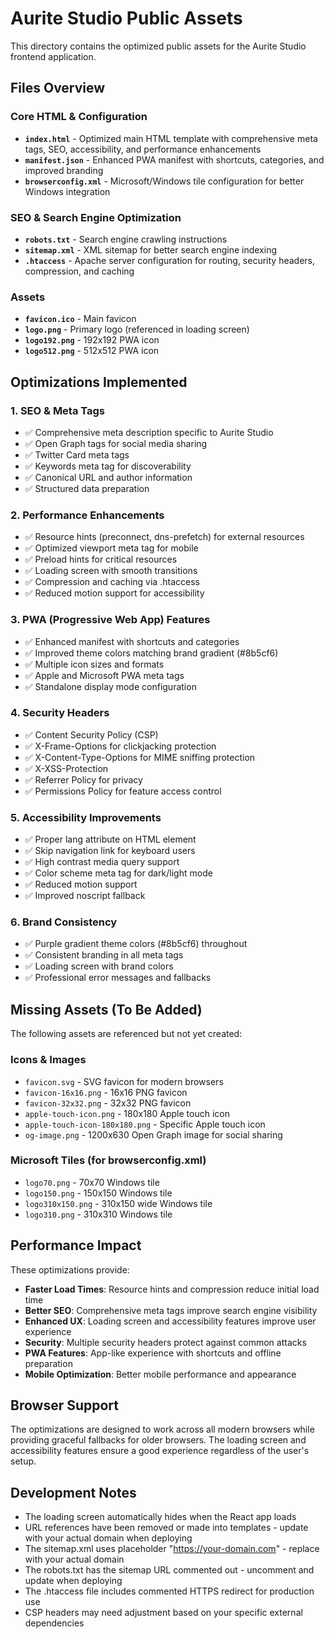 # Aurite Studio Public Assets

This directory contains the optimized public assets for the Aurite Studio frontend application.

## Files Overview

### Core HTML & Configuration
- **`index.html`** - Optimized main HTML template with comprehensive meta tags, SEO, accessibility, and performance enhancements
- **`manifest.json`** - Enhanced PWA manifest with shortcuts, categories, and improved branding
- **`browserconfig.xml`** - Microsoft/Windows tile configuration for better Windows integration

### SEO & Search Engine Optimization
- **`robots.txt`** - Search engine crawling instructions
- **`sitemap.xml`** - XML sitemap for better search engine indexing
- **`.htaccess`** - Apache server configuration for routing, security headers, compression, and caching

### Assets
- **`favicon.ico`** - Main favicon
- **`logo.png`** - Primary logo (referenced in loading screen)
- **`logo192.png`** - 192x192 PWA icon
- **`logo512.png`** - 512x512 PWA icon

## Optimizations Implemented

### 1. SEO & Meta Tags
- ✅ Comprehensive meta description specific to Aurite Studio
- ✅ Open Graph tags for social media sharing
- ✅ Twitter Card meta tags
- ✅ Keywords meta tag for discoverability
- ✅ Canonical URL and author information
- ✅ Structured data preparation

### 2. Performance Enhancements
- ✅ Resource hints (preconnect, dns-prefetch) for external resources
- ✅ Optimized viewport meta tag for mobile
- ✅ Preload hints for critical resources
- ✅ Loading screen with smooth transitions
- ✅ Compression and caching via .htaccess
- ✅ Reduced motion support for accessibility

### 3. PWA (Progressive Web App) Features
- ✅ Enhanced manifest with shortcuts and categories
- ✅ Improved theme colors matching brand gradient (#8b5cf6)
- ✅ Multiple icon sizes and formats
- ✅ Apple and Microsoft PWA meta tags
- ✅ Standalone display mode configuration

### 4. Security Headers
- ✅ Content Security Policy (CSP)
- ✅ X-Frame-Options for clickjacking protection
- ✅ X-Content-Type-Options for MIME sniffing protection
- ✅ X-XSS-Protection
- ✅ Referrer Policy for privacy
- ✅ Permissions Policy for feature access control

### 5. Accessibility Improvements
- ✅ Proper lang attribute on HTML element
- ✅ Skip navigation link for keyboard users
- ✅ High contrast media query support
- ✅ Color scheme meta tag for dark/light mode
- ✅ Reduced motion support
- ✅ Improved noscript fallback

### 6. Brand Consistency
- ✅ Purple gradient theme colors (#8b5cf6) throughout
- ✅ Consistent branding in all meta tags
- ✅ Loading screen with brand colors
- ✅ Professional error messages and fallbacks

## Missing Assets (To Be Added)

The following assets are referenced but not yet created:

### Icons & Images
- `favicon.svg` - SVG favicon for modern browsers
- `favicon-16x16.png` - 16x16 PNG favicon
- `favicon-32x32.png` - 32x32 PNG favicon
- `apple-touch-icon.png` - 180x180 Apple touch icon
- `apple-touch-icon-180x180.png` - Specific Apple touch icon
- `og-image.png` - 1200x630 Open Graph image for social sharing

### Microsoft Tiles (for browserconfig.xml)
- `logo70.png` - 70x70 Windows tile
- `logo150.png` - 150x150 Windows tile
- `logo310x150.png` - 310x150 wide Windows tile
- `logo310.png` - 310x310 Windows tile


## Performance Impact

These optimizations provide:

- **Faster Load Times**: Resource hints and compression reduce initial load time
- **Better SEO**: Comprehensive meta tags improve search engine visibility
- **Enhanced UX**: Loading screen and accessibility features improve user experience
- **Security**: Multiple security headers protect against common attacks
- **PWA Features**: App-like experience with shortcuts and offline preparation
- **Mobile Optimization**: Better mobile performance and appearance

## Browser Support

The optimizations are designed to work across all modern browsers while providing graceful fallbacks for older browsers. The loading screen and accessibility features ensure a good experience regardless of the user's setup.

## Development Notes

- The loading screen automatically hides when the React app loads
- URL references have been removed or made into templates - update with your actual domain when deploying
- The sitemap.xml uses placeholder "https://your-domain.com" - replace with your actual domain
- The robots.txt has the sitemap URL commented out - uncomment and update when deploying
- The .htaccess file includes commented HTTPS redirect for production use
- CSP headers may need adjustment based on your specific external dependencies
